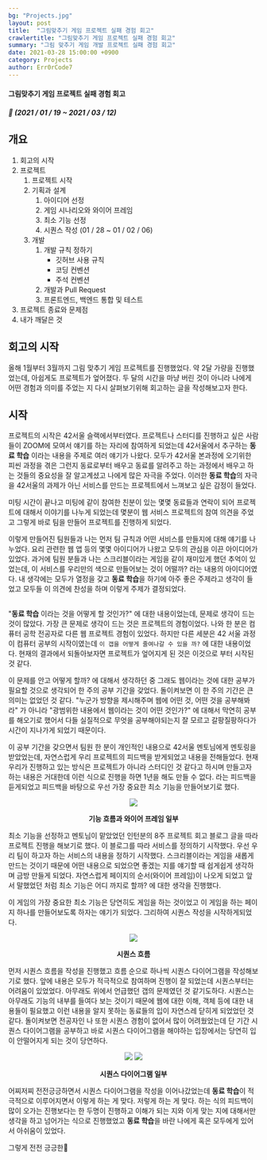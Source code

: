 ```yaml
---
bg: "Projects.jpg"
layout: post
title:  "그림맞추기 게임 프로젝트 실패 경험 회고"
crawlertitle: "그림맞추기 게임 프로젝트 실패 경험 회고"
summary: "그림 맞추기 게임 개발 프로젝트 실패 경험 회고"
date: 2021-03-28 15:00:00 +0900
category: Projects
author: Err0rCode7
---
```


#### 그림맞추기 게임 프로젝트 실패 경험 회고
##### 📅 (2021 / 01 / 19 ~ 2021 / 03 / 12)

## 개요
1. 회고의 시작
2. 프로젝트
	1. 프로젝트 시작
	2. 기획과 설계
		1. 아이디어 선정
		2. 게임 시나리오와 와이어 프레임
		3. 최소 기능 선정
		4. 시퀀스 작성 (01 / 28 ~ 01 / 02 / 06)
	3. 개발
		1. 개발 규칙 정하기
			- 깃허브 사용 규칙
			- 코딩 컨벤션
			- 주석 컨벤션
		2. 개발과 Pull Request
		3. 프론트엔드, 백엔드 통합 및 테스트
4. 프로젝트 종료와 문제점
5. 내가 깨달은 것

## 회고의 시작

올해 1월부터 3월까지 그림 맞추기 게임 프로젝트를 진행했었다. 약 2달 가량을 진행했었는데, 아쉽게도 프로젝트가 엎어졌다. 두 달의 시간을 마냥 버린 것이 아니라 나에게 어떤 경험과 의미를 주었는 지 다시 살펴보기위해 회고하는 글을 작성해보고자 한다.

## 시작 

프로젝트의 시작은 42서울 슬랙에서부터였다. 프로젝트나 스터디를 진행하고 싶은 사람들이 ZOOM에 모여서 얘기를 하는 자리에 참여하게 되었는데 42서울에서 추구하는 **동료 학습** 이라는 내용을 주제로 여러 얘기가 나왔다. 모두가 42서울 본과정에 오기위한 피씬 과정을 겪은 그런지 동료로부터 배우고 동료를 알려주고 하는 과정에서 배우고 하는 것들의 중요성을 잘 알고계셨고 나에게 많은 자극을 주었다. 이러한 **동료 학습**의 자극을 42서울의 과제가 아닌 서비스를 만드는 프로젝트에서 느껴보고 싶은 감정이 들었다.

미팅 시간이 끝나고 미팅에 같이 참여한 친분이 있는 몇몇 동료들과 연락이 되어 프로젝트에 대해서 이야기를 나누게 되었는데 몇분이 웹 서비스 프로젝트의 참여 의견을 주었고 그렇게 바로 팀을 만들어 프로젝트를 진행하게 되었다.

이렇게 만들어진 팀원들과 나는 먼저 팀 규칙과 어떤 서비스를 만들지에 대해 얘기를 나누었다. 요리 관련한 웹 앱 등의 몇몇 아이디어가 나왔고 모두의 관심을 이끈 아이디어가 있었다. 과거에 팀원 분들과 나는 스크리블이라는 게임을 같이 재미있게 했던 추억이 있었는데, 이 서비스를 우리만의 색으로 만들어보는 것이 어떨까? 라는 내용의 아이디어였다. 내 생각에는 모두가 열정을 갖고 **동료 학습**을 하기에 아주 좋은 주제라고 생각이 들었고 모두들 이 의견에 찬성을 하며 이렇게 주제가 결정되었다.

## 

"**동료 학습** 이라는 것을 어떻게 할 것인가?" 에 대한 내용이었는데, 문제로 생각이 드는 것이 많았다. 가장 큰 문제로 생각이 드는 것은 프로젝트의 경험이었다. 나와 한 분은 컴퓨터 공학 전공자로 다른 웹 프로젝트 경험이 있었다. 하지만 다른 세분은 42 서울 과정이 컴퓨터 공부의 시작이였는데 `이 갭을 어떻게 줄여나갈 수 있을 까?` 에 대한 내용이었다. 현재의 결과에서 되돌아보자면 프로젝트가 엎어지게 된 것은 이것으로 부터 시작된 것 같다.

이 문제를 안고 어떻게 할까? 에 대해서 생각하던 중 그래도 웹이라는 것에 대한 공부가 필요할 것으로 생각되어 한 주의 공부 기간을 갖었다. 돌이켜보면 이 한 주의 기간은 큰 의미는 없었던 것 같다. "누군가 방향을 제시해주며 웹에 어떤 것, 어떤 것을 공부해봐라" 가 아니라 "광범위한 내용에서 웹이라는 것이 어떤 것인가?" 에 대해서 막연히 공부를 해오기로 했어서 다들 실질적으로 무엇을 공부해야되는지 잘 모르고 갈팡질팡하다가 시간이 지나가게 되었기 때문이다.

이 공부 기간을 갖으면서 팀원 한 분이 개인적인 내용으로 42서울 멘토님에게 멘토링을 받았었는데, 자연스럽게 우리 프로젝트의 피드백을 받게되었고 내용을 전해들었다. 현재 우리가 진행하고 있는 방식은 프로젝트가 아니라 스터디인 것 같다고 하시며 만들고자 하는 내용은 거대한데 이런 식으로 진행을 하면 1년을 해도 만들 수 없다. 라는 피드백을 듣게되었고 피드백을 바탕으로 우선 가장 중요한 최소 기능을 만들어보기로 했다.

<p align="center">
  <img src="https://user-images.githubusercontent.com/48249549/108503345-8fcd0a00-72f7-11eb-8d50-acede327f70a.png" />
  <p style="font-weight:bold" align="center">기능 흐름과 와이어 프레임 일부</p>
</p>

최소 기능을 선정하고 멘토님이 맡았었던 인턴분의 8주 프로젝트 회고 블로그 글을 따라 프로젝트 진행을 해보기로 했다. 이 블로그를 따라 서비스를 정의하기 시작했다. 우선 우리 팀이 하고자 하는 서비스의 내용을 정하기 시작했다. 스크리블이라는 게임을 새롭게 만드는 것이기 때문에 어떤 내용으로 되었으면 좋겠는 지를 얘기할 때 쉽게쉽게 생각하며 금방 만들게 되었다. 자연스럽게 페이지의 순서(와이어 프레임)이 나오게 되었고
앞서 말했었던 처럼 최소 기능은 어디 까지로 할까? 에 대한 생각을 진행했다.

이 게임의 가장 중요한 최소 기능은 당연히도 게임을 하는 것이었고 이 게임을 하는 페이지 하나를 만들어보도록 하자는 얘기가 되었다. 그리하여 시퀀스 작성을 시작하게되었다.

<p align="center">
	<img src="https://user-images.githubusercontent.com/48249549/106136408-9d85e880-61ac-11eb-90c9-5e2fd076abab.png">
	<p style="font-weight:bold" align="center">시퀀스 흐름</p>
</p>

먼저 시퀀스 흐름을 작성을 진행했고 흐름 순으로 하나씩 시퀀스 다이어그램을 작성해보기로 했다. 앞에 내용은 모두가 적극적으로 참여하며 진행이 잘 되었는데 시퀀스부터는 어려움이 있었었다. 아무래도 위에서 언급했던 갭의 문제였던 것 같기도하다. 시퀀스는 아무래도 기능의 내부를 들여다 보는 것이기 때문에 웹에 대한 이해, 객체 등에 대한 내용들이 필요했고 이런 내용을 알지 못하는 동료들의 입이 자연스레 닫히게 되었었던 것 같다. 돌이켜보면 전공자인 나 또한 시퀀스 경험이 없어서 많이 어려웠었는데 단 기간 시퀀스 다이어그램을 공부하고 바로 시퀀스 다이어그램을 해야하는 입장에서는 당연히 입이 안떨어지게 되는 것이 당연하다.

<p align="center">
	<img src="https://user-images.githubusercontent.com/48249549/106136564-d3c36800-61ac-11eb-99d6-a7bf73310b28.png">
	<img src="https://user-images.githubusercontent.com/48249549/106276552-18b5d000-627b-11eb-8451-d230a4a7202f.png">
	<p style="font-weight:bold" align="center">시퀀스 다이어그램 일부</p>
</p>

어찌저찌 전전긍긍하면서 시퀀스 다이어그램을 작성을 이어나갔었는데 **동료 학습**이 적극적으로 이루어지면서 이렇게 하는 게 맞다. 저렇게 하는 게 맞다. 하는 식의 피드백이 많이 오가는 진행보다는 한 두명이 진행하고 이해가 되는 지와 이게 맞는 지에 대해서만 생각을 하고 넘어가는 식으로 진행했었고 **동료 학습**을 바란 나에게 혹은 모두에게 있어서 아쉬움이 있었다.

그렇게 전전 긍긍한